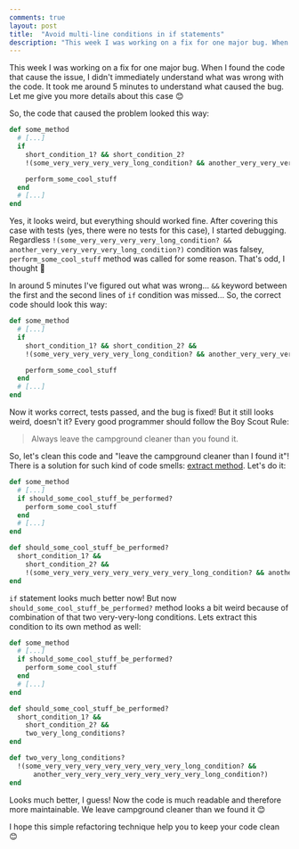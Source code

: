 ```yaml
---
comments: true
layout: post
title:  "Avoid multi-line conditions in if statements"
description: "This week I was working on a fix for one major bug. When I found the code that cause the issue, I didn't immediately understand what was wrong with the code. It took me around 5 minutes to understand what caused the bug. Let me give you more details about this case."
---
```


This week I was working on a fix for one major bug. When I found the code that cause the issue, I didn't immediately understand what was wrong with the code. It took me around 5 minutes to understand what caused the bug. Let me give you more details about this case 😊

<!--more-->

So, the code that caused the problem looked this way:

```ruby
def some_method
  # [...]
  if
    short_condition_1? && short_condition_2?
    !(some_very_very_very_very_long_condition? && another_very_very_very_very_long_condition?)

    perform_some_cool_stuff
  end
  # [...]
end
```

Yes, it looks weird, but everything should worked fine. After covering this case with tests (yes, there were no tests for this case), I started debugging. Regardless `!(some_very_very_very_very_long_condition? && another_very_very_very_very_long_condition?)` condition was falsey, `perform_some_cool_stuff` method was called for some reason. That's odd, I thought 🤔

In around 5 minutes I've figured out what was wrong... `&&` keyword between the first and the second lines of `if` condition was missed... So, the correct code should look this way:

```ruby
def some_method
  # [...]
  if
    short_condition_1? && short_condition_2? &&
    !(some_very_very_very_very_long_condition? && another_very_very_very_very_long_condition?)

    perform_some_cool_stuff
  end
  # [...]
end
```

Now it works correct, tests passed, and the bug is fixed! But it still looks weird, doesn't it? Every good programmer should follow the Boy Scout Rule:
> Always leave the campground cleaner than you found it.

So, let's clean this code and "leave the campground cleaner than I found it"! There is a solution for such kind of code smells: [extract method](https://refactoring.com/catalog/extractMethod.html). Let's do it:

```ruby
def some_method
  # [...]
  if should_some_cool_stuff_be_performed?
    perform_some_cool_stuff
  end
  # [...]
end

def should_some_cool_stuff_be_performed?
  short_condition_1? &&
    short_condition_2? &&
    !(some_very_very_very_very_very_very_very_long_condition? && another_very_very_very_very_very_very_very_long_condition?)
end
```

`if` statement looks much better now! But now `should_some_cool_stuff_be_performed?` method looks a bit weird because of combination of that two very-very-long conditions. Lets extract this condition to its own method as well:

```ruby
def some_method
  # [...]
  if should_some_cool_stuff_be_performed?
    perform_some_cool_stuff
  end
  # [...]
end

def should_some_cool_stuff_be_performed?
  short_condition_1? &&
    short_condition_2? &&
    two_very_long_conditions?
end

def two_very_long_conditions?
  !(some_very_very_very_very_very_very_very_long_condition? &&
      another_very_very_very_very_very_very_very_long_condition?)
end
```

Looks much better, I guess! Now the code is much readable and therefore more maintainable. We leave campground cleaner than we found it 😊  

I hope this simple refactoring technique help you to keep your code clean 😊

